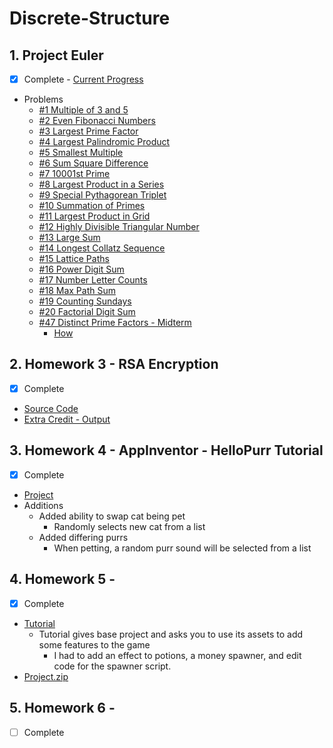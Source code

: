 # Discrete-Structure

## 1. Project Euler
  - [x] Complete - [Current Progress](./Progress.jpg)
  - Problems
    - [#1 Multiple of 3 and 5](./ProjectEuler/%231%20-%20Multiples%20of%203%20and%205)
    - [#2 Even Fibonacci Numbers](./ProjectEuler/%232%20-%20Even%20Fibonacci%20Numbers)
    - [#3 Largest Prime Factor](./ProjectEuler/%233%20-%20Largest%20Prime%20Factor)
    - [#4 Largest Palindromic Product](./ProjectEuler/%234%20-%20Largest%20Palindromic%20Product)
    - [#5 Smallest Multiple](./ProjectEuler/%235%20-%20Smallest%20Multiple)
    - [#6 Sum Square Difference](./ProjectEuler/%236%20-%20Sum%20Square%20Difference)
    - [#7 10001st Prime](./ProjectEuler/%237%20-%2010001st%20Prime)
    - [#8 Largest Product in a Series](./ProjectEuler/%238%20-%20Largest%20Product%20in%20a%20Series)
    - [#9 Special Pythagorean Triplet](./ProjectEuler/%239%20-%20Special%20Pythagorean%20Triplet)
    - [#10 Summation of Primes](./ProjectEuler/%2310%20-%20Summation%20of%20Primes)
    - [#11 Largest Product in Grid](./ProjectEuler/%2311%20-%20Largest%20Product%20in%20Grid)
    - [#12 Highly Divisible Triangular Number](./ProjectEuler/%2312%20-%20Highly%20Divisible%20Triangular%20Number)
    - [#13 Large Sum](./ProjectEuler/%2313%20-%20Large%20Sum)
    - [#14 Longest Collatz Sequence](./ProjectEuler/%2314%20-%20Longest%20Collatz%20Sequence)
    - [#15 Lattice Paths](./ProjectEuler/%2315%20-%20Lattice%20Paths)
    - [#16 Power Digit Sum](./ProjectEuler/%2316%20-%20Power%20Digit%20Sum)
    - [#17 Number Letter Counts](./ProjectEuler/%2317%20-%20Number%20Letter%20Counts)
    - [#18 Max Path Sum](./ProjectEuler/%2318%20-%20Max%20Path%20Sum)
    - [#19 Counting Sundays](./ProjectEuler/%2319%20-%20Counting%20Sundays)
    - [#20 Factorial Digit Sum](./ProjectEuler/%2320%20-%20Factorial%20Digit%20Sum)
    - [#47 Distinct Prime Factors - Midterm](./ProjectEuler/%2347%20-%20Distinct%20Prime%20Factors)
      - [How](./ProjectEuler/How%20%2347%20works)

## 2. Homework 3 - RSA Encryption
  - [x] Complete
  - [Source Code](./RSA%20Encryption%20-%20Source)
  - [Extra Credit - Output](./RSA%20Encryption%20-%20Output)
## 3. Homework 4 - AppInventor - HelloPurr Tutorial
  - [x] Complete
  - [Project](./HelloPurr.aia)
  - Additions
    - Added ability to swap cat being pet
      - Randomly selects new cat from a list 
    - Added differing purrs
      - When petting, a random purr sound will be selected from a list
## 4. Homework 5 - 
  - [x] Complete
  - [Tutorial](https://learn.unity.com/project/creator-kit-beginner-code?uv=2020.2) 
    - Tutorial gives base project and asks you to use its assets to add some features to the game
      - I had to add an effect to potions, a money spawner, and edit code for the spawner script. 
  - [Project.zip](https://unkearney-my.sharepoint.com/:u:/g/personal/moseln_lopers_unk_edu/EcZl2esFBWBLi1l_QVT3nGYBmXHBhqXA_kTD58mNXccaBQ?e=mSDRQK)
## 5. Homework 6 - 
  - [ ] Complete
